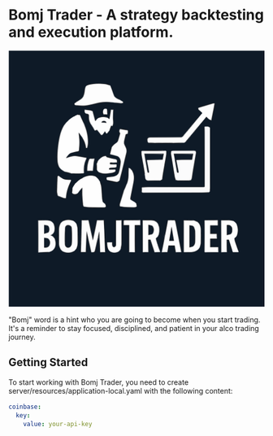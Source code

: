 # Bomj Trader - A strategy backtesting and execution platform.

![Bomj Trader](.idea/icon.svg)

"Bomj" word is a hint who you are going to become when you start trading. It's a reminder to stay focused, disciplined,
and patient in your alco trading journey.

## Getting Started

To start working with Bomj Trader, you need to create server/resources/application-local.yaml with the following
content:

```yaml
coinbase:
  key:
    value: your-api-key
```
